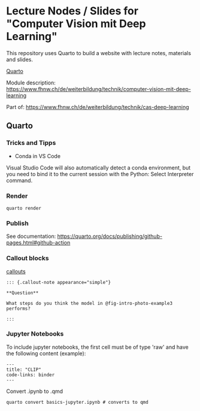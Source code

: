 # Lecture Nodes / Slides for "Computer Vision mit Deep Learning"

This repository uses Quarto to build a website with lecture notes, materials and slides.

[Quarto](https://quarto.org/)

Module description: https://www.fhnw.ch/de/weiterbildung/technik/computer-vision-mit-deep-learning

Part of: https://www.fhnw.ch/de/weiterbildung/technik/cas-deep-learning


## Quarto

### Tricks and Tipps

- Conda in VS Code

Visual Studio Code will also automatically detect a conda environment, but you need to bind it to the current session with the Python: Select Interpreter command.

### Render

```
quarto render
```

### Publish

See documentation: https://quarto.org/docs/publishing/github-pages.html#github-action


### Callout blocks

[callouts](https://quarto.org/docs/authoring/callouts.html)

```
::: {.callout-note appearance="simple"}

**Question**

What steps do you think the model in @fig-intro-photo-example3 performs?

:::
```

### Jupyter Notebooks

To include jupyter notebooks, the first cell must be of type 'raw' and have the following content (example):

```
---
title: "CLIP"
code-links: binder
---
```


Convert .ipynb to .qmd

```
quarto convert basics-jupyter.ipynb # converts to qmd
```

